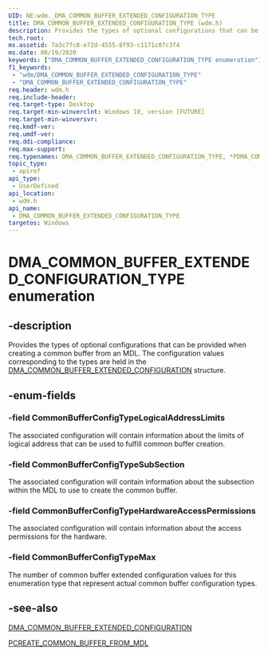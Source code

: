 ```yaml
---
UID: NE:wdm._DMA_COMMON_BUFFER_EXTENDED_CONFIGURATION_TYPE
title: DMA_COMMON_BUFFER_EXTENDED_CONFIGURATION_TYPE (wdm.h)
description: Provides the types of optional configurations that can be provided when creating a common buffer from an MDL. The configuration values corresponding to the types are held in the DMA_COMMON_BUFFER_EXTENDED_CONFIGURATION structure.
tech.root:
ms.assetid: 7a3c7fc8-e72d-4555-8f93-c1171c07c3f4
ms.date: 08/19/2020
keywords: ["DMA_COMMON_BUFFER_EXTENDED_CONFIGURATION_TYPE enumeration"]
f1_keywords:
 - "wdm/DMA_COMMON_BUFFER_EXTENDED_CONFIGURATION_TYPE"
 - "DMA_COMMON_BUFFER_EXTENDED_CONFIGURATION_TYPE"
req.header: wdm.h
req.include-header:
req.target-type: Desktop
req.target-min-winverclnt: Windows 10, version [FUTURE]
req.target-min-winversvr:
req.kmdf-ver:
req.umdf-ver:
req.ddi-compliance:
req.max-support:
req.typenames: DMA_COMMON_BUFFER_EXTENDED_CONFIGURATION_TYPE, *PDMA_COMMON_BUFFER_EXTENDED_CONFIGURATION_TYPE
topic_type:
 - apiref
api_type:
 - UserDefined
api_location:
 - wdm.h
api_name:
 - DMA_COMMON_BUFFER_EXTENDED_CONFIGURATION_TYPE
targetos: Windows
---
```


# DMA_COMMON_BUFFER_EXTENDED_CONFIGURATION_TYPE enumeration

## -description

Provides the types of optional configurations that can be provided when creating a common buffer from an MDL. The configuration values corresponding to the types are held in the [DMA_COMMON_BUFFER_EXTENDED_CONFIGURATION](ns-wdm-dma_common_buffer_extended_configuration.md) structure.


## -enum-fields

### -field CommonBufferConfigTypeLogicalAddressLimits

The associated configuration will contain information about the limits of logical address that can be used to fulfill common buffer creation.

### -field CommonBufferConfigTypeSubSection

The associated configuration will contain information about the subsection within the MDL to use to create the common buffer.

### -field CommonBufferConfigTypeHardwareAccessPermissions

The associated configuration will contain information about the access permissions for the hardware.

### -field CommonBufferConfigTypeMax

The number of common buffer extended configuration values for this enumeration type that represent actual common buffer configuration types.

## -see-also

[DMA_COMMON_BUFFER_EXTENDED_CONFIGURATION](ns-wdm-dma_common_buffer_extended_configuration.md)

[PCREATE_COMMON_BUFFER_FROM_MDL](nc-wdm-pcreate-common-buffer-from-mdl.md)